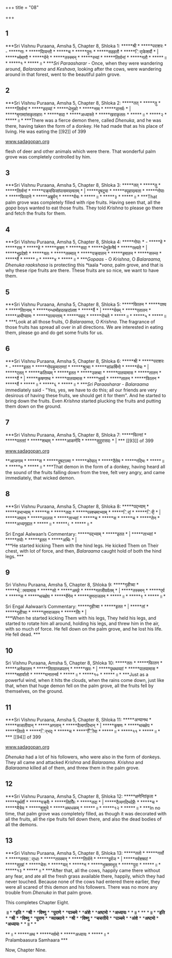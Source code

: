 +++
title = "08"

+++


## 1
***Sri Vishnu Puraana, Amsha 5, Chapter 8, Shloka 1:  *****श्री * *****पराशरः * - *****गाः * *****पाियन्तौ * *****च * *****पुनः * *****सहहतौ * *****र्ािकेशर्वौ * | *****र्भ्ममाणौ * *****र्वने * *****तस्स्मन् * *****रम्यां * *****तािर्वनां * *****गतौ * *****॥ * *****१ * *****॥ * ****Sri Paraasharar* - Once, when they were wandering around, *Balaraama* and *Keshava*, looking after the cows, were wandering around in that forest, went to the beautiful palm grove. 





## 2
***Sri Vishnu Puraana, Amsha 5, Chapter 8, Shloka 2:  *****तत् * *****तु * *****तािर्वनां * *****हदव्यां * *****धेनुको * *****नाम * *****दानर्वः * | *****मृगामाांसकृताहारः * *****सदा * *****अध्यास्ते * *****खराकृततः * *****॥ * *****२ * *****॥ * ***There was a fierce demon there, called *Dhenuka*, and he was there, having taken the form of a donkey. He had made that as his place of living. He was eating the  [[92]] of 399 



www.sadagopan.org



flesh of deer and other animals which were there. That wonderful palm grove was completely controlled by him. 





## 3
***Sri Vishnu Puraana, Amsha 5, Chapter 8, Shloka 3:  *****तत् * *****तु * *****तािर्वनां * *****पक्र्वफिसांपत्समस्न्र्वतम् * | *****दृषट्र्वा * *****स्पृहास्न्र्वता * *****गोपाः * *****फिादाने * *****अब्रुर्वन् * *****र्वचः * *****॥ * *****३ * *****॥ * ***That palm grove was completely filled with ripe fruits. Having seen that, all the *gopa* boys wanted to eat those fruits. They told *Krishna* to please go there and fetch the fruits for them. 





## 4
***Sri Vishnu Puraana, Amsha 5, Chapter 8, Shloka 4:  *****गोपाः * - *****हे * *****राम * *****हे * *****कृषण * *****सदा * *****धेनुकेनैर्ष * *****रक्ष्यते * | *****भूप्रदेशो * *****यतः * *****तस्मात् * *****पक्र्वातन * *****इमातन * *****सस्न्त * *****र्वै * *****॥ * *****४ * *****॥ * ****Gopaas* - O *Krishna*, O *Balaraama, Dhenuka raakshasa* is protecting this *taala **vana*, palm grove, and that is why these ripe fruits are there. These fruits are so nice, we want to have them. 





## 5
***Sri Vishnu Puraana, Amsha 5, Chapter 8, Shloka 5:  *****फिातन * *****पश्य * *****तािानाम् * *****गन्धामोहदतहदांलश * *****र्वै * | *****र्वयम् * *****एतातन * *****अभीप्सामः * *****पात्यन्ताम् * *****यहद * *****रोचते * *****॥ * *****५ * *****॥ * ***Look at all those fruits, O *Balaraama*, O *Krishna*. The fragrance of those fruits has spread all over in all directions. We are interested in eating them, please go and do get some fruits for us. 





## 6
***Sri Vishnu Puraana, Amsha 5, Chapter 8, Shloka 6:  *****श्री * *****पराशरः * - *****इतत * *****गोपकुमाराणाां * *****श्रुत्र्वा * *****सांकर्षिणो * *****र्वचः * | *****एतत् * *****कतिव्यम् * *****इतत * *****उक्त्र्वा * *****पातयामास * *****तातन * *****र्वै * | *****कृषणश्च * *****पातयामास * *****भुवर्व * *****तातन * *****फिातन * *****र्वै * *****॥ * *****६ * *****॥ * ****Sri Paraasharar - Balaraama* immediately said - "Yes, yes, we have to do this; all our friends are very desirous of having these fruits, we should get it for them". And he started to bring down the fruits. Even *Krishna* started plucking the fruits and putting them down on the ground. 





## 7
***Sri Vishnu Puraana, Amsha 5, Chapter 8, Shloka 7:  *****फिानाां * *****पतताां * *****शब्दम् * *****आकर्णयि * *****सुदुरासदः * | *** [[93]] of 399 



www.sadagopan.org



**आजगाम * *****स * *****दुषटात्मा * *****कोपात् * *****दैतेय * *****गदिभः * *****॥ * *****७ * *****॥ * ***That demon in the form of a donkey, having heard all the sound of the fruits falling down from the tree, felt very angry, and came immediately, that wicked demon. 





## 8
***Sri Vishnu Puraana, Amsha 5, Chapter 8, Shloka 8:  *****पद्भ्याम् * *****उभाभ्याम् * *****स * *****तदा * *****पस्श्चमाभ्याम् * *****र्िां * *****र्िी * | *****जघान * *****उरलस * *****ताभ्याां * *****च * *****स * *****च * *****तेन * *****अभ्यगृह्यत * *****॥ * *****८ * *****॥ *   
   
Sri Engal Aalwaan’s Commentary: *****पद्भ्याम् * *****इतत * | *****ताभ्याां * *****तयोः * *****इतत * *****अथिः * |   
 ***He started kicking Them with the hind legs. He kicked Them on Their chest, with lot of force, and then, *Balaraama* caught hold of both the hind legs. ***   


## 9
Sri Vishnu Puraana, Amsha 5, Chapter 8, Shloka 9:  *****गृहीत्र्वा * *****र्भ्ामयामास * *****सो * *****अम्र्रे * *****गतजीवर्वतम् * | *****तस्स्मन् * *****एर्व * *****स * *****थचक्षेप * *****र्वेगेन * *****तृणराजतन * *****॥ * *****९ * *****॥ *   
   
Sri Engal Aalwaan’s Commentary: *****गृहीत्र्वा * *****इतत * | *****तां * *****गृहीत्र्वा * *****तृणराजतन * *****तािे * |   
 ***When he started kicking Them with his legs, They held his legs, and started to rotate him all around, holding his legs, and threw him in the air, with so much of force. He fell down on the palm grove, and he lost his life. He fell dead. ***   


## 10
Sri Vishnu Puraana, Amsha 5, Chapter 8, Shloka 10:  *****ततः * *****फिातन * *****अनेकातन * *****तािाग्रास्न्नपतन् * *****खरः * | *****पृथथव्याां * *****पातयामास * *****महार्वातो * *****घनातनर्व * *****॥ * *****१० * *****॥ * ***Just as a powerful wind, when it hits the clouds, when the rains come down, just like that, when that huge demon fell on the palm grove, all the fruits fell by themselves, on the ground. 





## 11
***Sri Vishnu Puraana, Amsha 5, Chapter 8, Shloka 11:  *****अन्यानथ * *****सजातीयान् * *****अगतान् * *****दैत्यगदिभान् * | *****कृषणः * *****थचक्षेप * *****तािाग्रे * *****र्िभद्ः * *****च * *****िीिया * *****॥ * *****११ * *****॥ * *** [[94]] of 399 



www.sadagopan.org



*Dhenuka* had a lot of his followers, who were also in the form of donkeys. They all came and attacked *Krishna* and *Balaraama. Krishna* and *Balaraama* killed all of them, and threw them in the palm grove. 





## 12
***Sri Vishnu Puraana, Amsha 5, Chapter 8, Shloka 12:  *****क्षणेनािांकृता * *****पृर्थर्वी * *****पक्र्वैः * *****तािफिैः * *****तदा * | *****दैत्यगदिभदेहैः * *****च * *****मैत्रेय * *****शुशुभे * *****अथधकम् * *****॥ * *****१२ * *****॥ * ***In no time, that palm grove was completely filled, as though it was decorated with all the fruits, all the ripe fruits fell down there, and also the dead bodies of all the demons. 





## 13
***Sri Vishnu Puraana, Amsha 5, Chapter 8, Shloka 13:  *****ततो * *****गार्वो * *****तनरार्ाधाः * *****तस्स्मन् * *****तािर्वने * *****द्वर्वज * | *****नर्वशषपां * *****सुखां * *****चेरुः * *****यत् * *****न * *****भुक्तमभूत् * *****पुरा * *****॥ * *****१३ * *****॥ * ***After that, all the cows, happily came there without any fear, and ate all the fresh grass available there, happily, which they had never touched. Because none of the cows had entered there earlier, they were all scared of this demon and his followers. There was no more any trouble from *Dhenuka* in that palm grove. 



This completes Chapter Eight. 



**॥** * ***इति** * ***श्री** * ***विष्णु** * ***पुराणे** * ***पञ्चमे** * ***अंशे** * ***अष्टमो** * ***अध्यायः** * ***॥** * ** ***॥** * ***इति** * ***श्री** * ***विष्णु** * ***पुराण** * ***व्याख्याने** * ***श्री** * ***विष्णु** * ***चचत्तीये** * ***पञ्चमे** * ***अंशे** * ***अष्टमो** * ***अध्यायः** * ***॥** * *



**॥ * *****अथ * *****नर्वमो * *****अध्यायः * *****॥ *   
Pralambaasura Samhaara ***





Now, Chapter Nine. 


